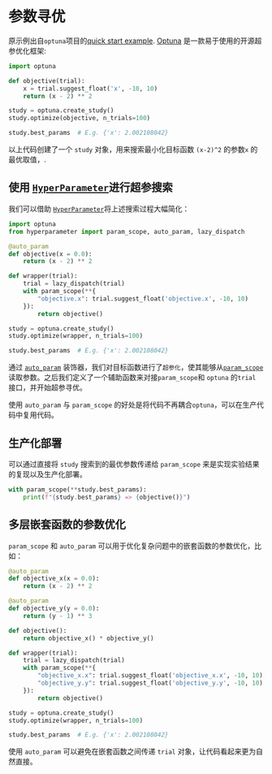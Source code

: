 参数寻优
=======

原示例出自`optuna`项目的[quick start example](https://optuna.org/#code_quickstart). [Optuna](https://optuna.org/) 是一款易于使用的开源超参优化框架:

```python
import optuna

def objective(trial):
    x = trial.suggest_float('x', -10, 10)
    return (x - 2) ** 2

study = optuna.create_study()
study.optimize(objective, n_trials=100)

study.best_params  # E.g. {'x': 2.002108042}
```

以上代码创建了一个 `study` 对象，用来搜索最小化目标函数 `(x-2)^2` 的参数`x` 的最优取值，.

使用 [`HyperParameter`](https://github.com/reiase/hyperparameter)进行超参搜索
-----------------------------------------

我们可以借助 [`HyperParameter`](https://github.com/reiase/hyperparameter)将上述搜索过程大幅简化：

```python
import optuna
from hyperparameter import param_scope, auto_param, lazy_dispatch

@auto_param
def objective(x = 0.0):
    return (x - 2) ** 2

def wrapper(trial):
    trial = lazy_dispatch(trial)
    with param_scope(**{
        "objective.x": trial.suggest_float('objective.x', -10, 10)
    }):
        return objective()

study = optuna.create_study()
study.optimize(wrapper, n_trials=100)

study.best_params  # E.g. {'x': 2.002108042}
```

通过 [`auto_param`](https://reiase.github.io/hyperparameter/quick_start/#auto_param) 装饰器，我们对目标函数进行了`超参化`，使其能够从[`param_scope`](https://reiase.github.io/hyperparameter/quick_start/#param_scope)读取参数。之后我们定义了一个辅助函数来对接`param_scope`和 `optuna` 的`trial` 接口，并开始超参寻优。

使用 `auto_param` 与 `param_scope` 的好处是将代码不再耦合`optuna`，可以在生产代码中复用代码。

生产化部署
---------

可以通过直接将 `study` 搜索到的最优参数传递给 `param_scope` 来是实现实验结果的复现以及生产化部署。

```python
with param_scope(**study.best_params):
    print(f"{study.best_params} => {objective()}")
```

多层嵌套函数的参数优化
-------------------

`param_scope` 和 `auto_param` 可以用于优化复杂问题中的嵌套函数的参数优化，比如：

```python
@auto_param
def objective_x(x = 0.0):
    return (x - 2) ** 2

@auto_param
def objective_y(y = 0.0):
    return (y - 1) ** 3

def objective():
    return objective_x() * objective_y()

def wrapper(trial):
    trial = lazy_dispatch(trial)
    with param_scope(**{
        "objective_x.x": trial.suggest_float('objective_x.x', -10, 10),
        "objective_y.y": trial.suggest_float('objective_y.y', -10, 10)
    }):
        return objective()

study = optuna.create_study()
study.optimize(wrapper, n_trials=100)

study.best_params  # E.g. {'x': 2.002108042}
```

使用 `auto_param` 可以避免在嵌套函数之间传递 `trial` 对象，让代码看起来更为自然直接。
